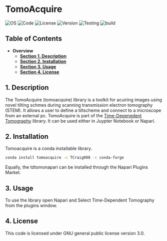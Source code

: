 # TomoAcquire
![OS](https://img.shields.io/badge/os-Windows%20|%20Linux-lightgray)
![Code](https://img.shields.io/badge/python-3.10%20|%203.11%20|%203.12-yellow)
![License](https://img.shields.io/badge/license-GPL3.0-blue)
![Version](https://img.shields.io/badge/version-v0.0.1-blue)
![Testing](https://img.shields.io/badge/test-Experimental-orange)
![build](https://img.shields.io/badge/tested%20build-Windows%2011%20|%20Ubuntu%2024.04-orange)

## Table of Contents

 - **Overview**
   - [**Section 1. Description**](#1-description)
   - [**Section 2. Installation**](#2-installation)
   - [**Section 3. Usage**](#3-usage)
   - [**Section 4. License**](#4-license)
  
## 1. Description

The TomoAcquire (tomoacquire) library is a toolkit for acuiring images using novel tilting schmes during scanning transmission electron tomography (STEM). It allows a user to define a tiltscheme and connect to a microscope from an external pc. TomoAcquire is part of the [Time-Depenedent Tomography](https://google.co.nz) library. It can be used either in Juypter Notebook or Napari.

## 2. Installation

Tomoacquire is a conda installable library. 

```bash
conda install tomoacquire -c TCraig088 -c conda-forge
```

Equally, the tdtomonapari can be installed through the Napari Plugins Market.

## 3. Usage
To use the library open Napari and Select Time-Dependent Tomography from the plugins window. 

## 4. License
This code is licensed under GNU general public license version 3.0.



